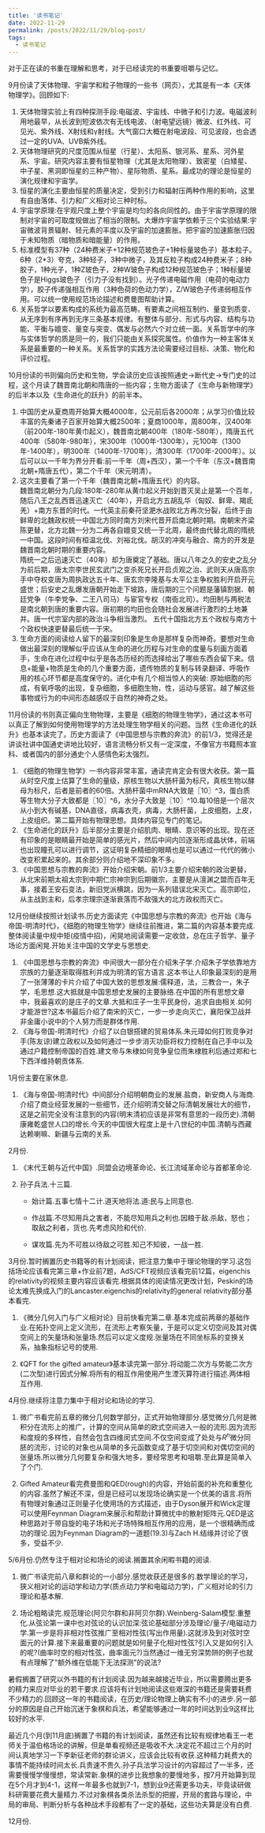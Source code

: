 ```yaml
---
title: '读书笔记'
date: 2022-11-29
permalink: /posts/2022/11/29/blog-post/
tags:
  - 读书笔记
---
```

对于正在读的书重在理解和思考，对于已经读完的书重要咀嚼与记忆。

9月份读了天体物理、宇宙学和粒子物理的一些书（网页），尤其是有一本《天体物理学》。回顾如下:

1. 天体物理实验上有四种探测手段:电磁波、宇宙线、中微子和引力波。电磁波利用地最早，从长波到短波依次有无线电波、（射电望远镜）微波、红外线、可见光、紫外线、X射线和γ射线。大气窗口大概在射电波段、可见波段，也会透过一定的UVA、UVB紫外线。
2. 天体物理研究的尺度范围从恒星（行星）、太阳系、银河系、星系、河外星系、宇宙。研究内容主要有恒星物理（尤其是太阳物理）、致密星（白矮星、中子星、黑洞即恒星的三种产物）、星际物质、星系。最成功的理论是恒星的演化规律和宇宙学。
3. 恒星的演化主要由恒星的质量决定，受到引力和辐射压两种作用的影响，这里有自由落体、引力和广义相对论三种时标。
4. 宇宙学原理:在宇观尺度上整个宇宙是均匀的各向同性的。由于宇宙学原理的限制对宇宙的可取度规做出了相当的限制。大爆炸宇宙学依赖于三个实验结果:宇宙微波背景辐射、轻元素的丰度以及宇宙的加速膨胀。把宇宙的加速膨胀归因于未知物质（暗物质和暗能量）的作用。
5. 标准模型有37种（24种费米子+12种规范玻色子+1种标量玻色子）基本粒子。6种（2*3）夸克，3种轻子，3种中微子，及其反粒子构成24种费米子；8种胶子，1种光子，1种Z玻色子，2种W玻色子构成12种规范玻色子；1种标量玻色子是Higgs玻色子（引力子没有找到）。光子传递电磁作用（电荷的电动力学），胶子传递强相互作用（3种色荷的色动力学），Z/W玻色子传递弱相互作用。可以统一使用规范场论描述和费曼图帮助计算。
6. 关系哲学以要素构成的系统为最高范畴。有要素之间相互制约、量变到质变、从无序到有序再到无序三条基本规律。有整体与部分、形式与内容、结构与功能、平衡与嬗变、量变与突变、偶发与必然六个对立统一面。关系哲学中的序与实体哲学的质是同一的，我们只能由关系探究属性。价值作为一种主客体关系是最重要的一种关系。关系哲学的实践方法论需要经过目标、决策、物化和评价过程。

10月份读的书则偏向历史和生物，学会读历史应该按照通史->断代史->专门史的过程，这个月读了魏晋南北朝和隋唐的一些内容；生物方面读了《生命与新物理学》的后半本以及《生命进化的跃升》的前半本。

1. 中国历史从夏商周开始算大概4000年，公元前后各2000年；从学习价值比较丰富的先秦诸子百家开始算大概2500年；夏商1000年，周800年，汉400年（前200年-180年黄巾起义），魏晋南北朝400年（180年-580年），隋唐五代400年（580年-980年），宋300年（1000年-1300年），元100年（1300年-1400年），明300年（1400年-1700年），清300年（1700年-2000年）。以后可以以一千年为界分开看:前一千年（周+西汉），第一个千年（东汉+魏晋南北朝+隋唐五代），第二个千年（宋元明清）。
2. 这次主要看了第一个千年（魏晋南北朝+隋唐五代）的内容。<br>
魏晋南北朝分为几段:180年-280年从黄巾起义开始到晋灭吴止是第一个百年，随后八王之乱西晋迅速灭亡（40年），开启北方五胡乱华（匈奴、鲜卑、羯氐羌）+南方东晋的时代。一代英主前秦苻坚淝水战败北方再次分裂，后终于由鲜卑的北魏政权统一中国北方同时南方刘宋代晋开启南北朝时期。南朝宋齐梁陈更替，北方北魏一分为二再各自嬗变又统一于北周，最终由代替北周的隋统一中国。这段时间有桓温北伐、刘裕北伐。胡汉的冲突与融合、南方的开发是魏晋南北朝时期的重要内容。<br>
隋统一之后迅速灭亡（40年）却为唐奠定了基础。唐以八年之久的安史之乱分为前后期，唐太宗李世民玄武门之变杀死兄长开启贞观之治、武则天从唐高宗手中夺权变唐为周执政达五十年、唐玄宗李隆基与太平公主争权胜利开启开元盛世；后安史之乱爆发唐朝开始走下坡路，唐后期的三个问题是藩镇割据、朝廷党争（牛李党争、二王八司马）与宦官专权（南衙北司）。均田制与两税法是南北朝到唐的重要内容。唐初期的均田也会随社会发展进行激烈的土地兼并。唐一代宗室内部的政治斗争相当激烈。
五代十国指北方五个政权与南方十个政权快速更替最后统一于宋。
3. 生命方面的阅读给人留下的最深刻印象是生命是那样复杂而神奇。要想对生命做出最深刻的理解似乎应该从生命的进化历程与对生命的度量与刻画方面着手，生命在进化过程中似乎是各态历经的而选择给出了哪些东西会留下来。信息+能量+物质是生命的几个重要方面，遗传物质的复制与转录翻译、呼吸作用的核心环节都是高度保守的。进化中有几个相当惊人的突破: 原始细胞的形成，有氧呼吸的出现，复杂细胞，多细胞生物，性，运动与感官。越了解这些事物或行为的中间形态越感叹于自然的神奇之处。

11月份读的书则真正偏向生物物理，主要是《细胞的物理生物学》，通过这本书可以真正了解到如何使用物理学的方法处理生物学相关的问题。当然《生命进化的跃升》也基本读完了。历史方面读了《中国思想与宗教的奔流》的前1/3，觉得还是讲谈社讲中国通史讲地比较好，语言流畅分析又有一定深度，不像官方书籍照本宣科、或者国内的部分通史个人感情色彩太强烈。
1. 《细胞的物理生物学》一书内容非常丰富，通读完肯定会有很大收获。第一篇从时空尺度上估算了生命的量级，原核生物以大肠杆菌为标尺，真核生物以酵母为标尺，后者是前者的60倍。大肠杆菌中mRNA大致是〖10〗^3，蛋白质等生物大分子大致都是〖10〗^6，水分子大致是〖10〗^10.每10倍是一个层次从小到大有碱基，DNA直径，病毒衣壳，病毒，大肠杆菌，上皮细胞，上皮，上皮组织。第二篇开始有物理思想。具体内容见专门的笔记。
2. 《生命进化的跃升》后半部分主要是介绍肌肉、眼睛、意识等的出现。现在还有印象的是眼睛最开始是简单的感光片，然后中间内凹逐渐形成晶状体，前端也出现瞳孔可以进行调节，这证明复杂精细的眼睛也是可以通过一代代的微小改变积累起来的。其余部分则介绍地不深印象不多。
3. 《中国思想与宗教的奔流》开始介绍宋朝。前1/3主要介绍宋朝的政治更替，从北宋前期太祖太宗到中期仁宗神宗到后期徽宗，主要是从澶渊之盟而百年无事，接着王安石变法，新旧党派横跳，因为一系列错误北宋灭亡。高宗即位，从主战到主和，后孝宗理宗逐渐衰落而不敌强大的北方政权而灭亡。

12月份继续按照计划读书.历史方面读完《中国思想与宗教的奔流》也开始《海与帝国-明清时代》，《细胞的物理生物学》继续往前推进，第二篇的内容基本要完成.整体阅读量中规中矩(疫情中招)，闲晃地阅读需要一定收敛，总在庄子哲学、量子场论方面闲晃.开始关注中国的文学史与思想史.
1. 《中国思想与宗教的奔流》中间很大一部分在介绍朱子学.介绍朱子学依靠地方宗族的力量逐渐取得胜利并成为明清的官方语言.这本书让人印象最深刻的是用了一张薄薄的卡片介绍了中国大致的思想发展:儒释道，法，三教合一，朱子学，毛思想.这大抵就是中国思想史发展的主要脉络.在中国的所有思想文章中，我最喜欢的是庄子的文章.大抵和庄子一生平民身份，追求自由相关.如何才能游世?这本书最后介绍了南宋的灭亡，一步一步走向灭亡，襄阳保卫战并非金庸小说中的个人努力而是群体作用.
2. 《海与帝国-明清时代》介绍了以白银搭建的贸易体系.朱元璋如何打败竞争对手(陈友谅)建立政权以及如何通过一步步消灭功臣将权力控制在自己手中以及通过户籍控制帝国的百姓.建文帝与朱棣如何竞争皇位而朱棣胜利后通过郑和七下西洋维持朝贡体系.

1月份主要在家休息.

1. 《海与帝国-明清时代》中间部分介绍明朝商业的发展.盐商，新安商人与海商.介绍了商业经营发展的一些细节，还介绍明清交替之际清朝发展壮大的细节，这是之前完全没有注意到的内容(明末清初应该是非常有意思的一段历史).清朝康雍乾盛世人口的增长.今天的中国很大程度上是十八世纪的中国.清朝与西藏达赖喇嘛、新疆与云南的关系.

2月份.

1. 《末代王朝与近代中国》.同盟会边境革命论、长江流域革命论与首都革命论.

2. 孙子兵法.十三篇.

   + 始计篇.五事七情十二计.道天地将法.道:民与上同意也.

   + 作战篇.不尽知用兵之害者，不能尽知用兵之利也.因粮于敌.杀敌，怒也；取敌之利者，货也.先考虑风险和代价.

   + 谋攻篇.先为不可胜以待敌之可胜.知己不知彼，一战一胜.

3月份.暂时搁置历史书籍等的有计划阅读，把注意力集中于理论物理的学习.这包括场论应该看完第三章+作业前7题，AdS/CFT视频应该看完前12篇，eigenchis的relativity的视频主要内容应该看完.根据具体的阅读情况更改计划，Peskin的场论太难先换成入门的Lancaster.eigenchis的relativity的general relativity部分基本看完.

1. 《微分几何入门与广义相对论》目前快看完第二章.基本完成前两章的基础作业.在拓扑空间上定义流形，在流形上考察矢量，于是可以定义切空间及其对偶空间上的矢量场和张量场.然后可以定义度规.张量场在不同坐标系的变换关系，抽象指标记号的使用.

2. 《QFT for the gifted amateur》基本读完第一部分.将动能二次方与势能二次方(二次型)进行因式分解.将所有的相互作用使用产生湮灭算符进行描述.两体相互作用.

4月份.继续将注意力集中于相对论和场论的学习.

1. 微广书看完前五章的微分几何数学部分，正式开始物理部分.感觉微分几何是微积分在流形上的推广，计算的空间从简单的欧式空间进入一般的流形.因为流形和度规的多样性，自然会包含四维闵式空间.不仅空间变成了处处与$R^n$微分同胚的流形，讨论的对象也从简单的多元函数变成了基于切空间和对偶切空间的张量场.所以微分几何要复杂和强大地多，要经常思考和咀嚼.至此算是简单入了个门.

2. Gifted Amateur看完费曼图和QED(rough)的内容，开始前面的补充和重整化的内容.虽然了解还不深，但是已经可以发现场论确实是一个优美的语言.将所有物理对象通过正则量子化使用场的方式描述，由于Dyson展开和Wick定理可以使用Feynman Diagram来展示和帮助计算微扰中的散射矩阵元.QED是这种思路对于带自旋的电子场和光子场特殊相互作用的应用，是一个很精确而成功的理论.因为Feynman Diagram的一道题(19.3)与Zach H.结缘并讨论了很多，受益不少.

5/6月份.仍然专注于相对论和场论的阅读.搁置其余闲暇书籍的阅读.

1. 微广书读完前八章和群论的一小部分.感觉收获还是很多的.数学理论的学习，狭义相对论的运动学和动力学(质点动力学和电磁动力学)，广义相对论的引力理论和基本解.

2. 场论粗略读完.规范理论(阿贝尔群和非阿贝尔群).Weinberg-Salam模型.重整化.从弦论第一课中也对弦论的认识加深:弦论基础部分涉及理论/量子/电磁动力学.第一步是将非相对性弦推广至相对性弦(写出作用量).这就涉及到对弦时空面元的计算.接下来最重要的问题就是如何量子化相对性弦?引入又是如何引入的呢?(曲率时空的相对性弦，曲率面元?)当然通过一维无穷深势阱的例子也就有点理解了"额外维在低能下无法探测"的说法?

暑假搁置了研究以外书籍的有计划阅读.因为越来越接近毕业，所以需要腾出更多的精力来应对毕业的若干要求.应该将有计划地阅读这些艰深的书籍还是需要耗费不少精力的.回顾这一年的书籍阅读，在历史/理论物理上确实有不小的进步.另一部分的原因是自己开始沉迷于象棋和兵法，希望能够通过一年的时间达到业9这样比较好的水平.

最近几个月(到11月底)搁置了书籍的有计划阅读，虽然还有比较有规律地看王一老师关于温伯格场论的讲解，但是单看视频还是吸收不大.决定花不超过三个月的时间认真地学习一下李新征老师的群论讲义，应该会比较有收获.这种精力耗费大的事情不能持续时间太长.兵贵速不贵久.孙子兵法学习设计的内容超过了一半多，还需要慢慢学慢慢想，常读常新.象棋的进步比我想象的要慢地多，按7月开始算到现在5个月才到4-1，这样一年最多也就到7-1，想到业9还需更多功夫，毕竟读研做科研需要花费大量精力.不过对象棋各类杀法杀型的把握，开局的套路与理论，中局的审局、判断分析与各种战术手段都有了一定的基础，这些功夫算是没有白费.

12月份.